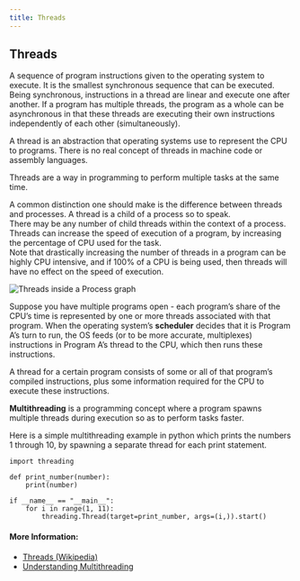```yaml
---
title: Threads
---
```

## Threads
A sequence of program instructions given to the operating system to execute. It is the smallest synchronous sequence that can be executed. Being synchronous, instructions in a thread are linear and execute one after another. If a program has multiple threads, the program as a whole can be asynchronous in that these threads are executing their own instructions independently of each other (simultaneously).

A thread is an abstraction that operating systems use to represent the CPU to programs. There is no real concept of threads in machine code or assembly languages.

Threads are a way in programming to perform multiple tasks at the same time.  

A common distinction one should make is the difference between threads and processes. A thread is a child of a process so to speak.  
There may be any number of child threads within the context of a process. Threads can increase the speed of execution of a program, by increasing the percentage of CPU used for the task.  
Note that drastically increasing the number of threads in a program can be highly CPU intensive, and if 100% of a CPU is being used, then threads will have no effect on the speed of execution.

![Threads inside a Process graph](https://upload.wikimedia.org/wikipedia/commons/thumb/a/a5/Multithreaded_process.svg/440px-Multithreaded_process.svg.png)

Suppose you have multiple programs open - each program’s share of the CPU’s time is represented by one or more threads associated with that program. When the operating system’s **scheduler** decides that it is Program A’s turn to run, the OS feeds (or to be more accurate, multiplexes) instructions in Program A’s thread to the CPU, which then runs these instructions.

A thread for a certain program consists of some or all of that program’s compiled instructions, plus some information required for the CPU to execute these instructions.

**Multithreading** is a programming concept where a program spawns multiple threads during execution so as to perform tasks faster.

Here is a simple multithreading example in python which prints the numbers 1 through 10, by spawning a separate thread for each print statement.

````
import threading

def print_number(number):
    print(number)
    
if __name__ == "__main__":
    for i in range(1, 11):
        threading.Thread(target=print_number, args=(i,)).start()
````

#### More Information:
<!-- Please add any articles you think might be helpful to read before writing the article -->

- [Threads (Wikipedia)](https://en.wikipedia.org/wiki/Thread_(computing))  
- [Understanding Multithreading](http://www.nakov.com/inetjava/lectures/part-1-sockets/InetJava-1.3-Multithreading.html)
